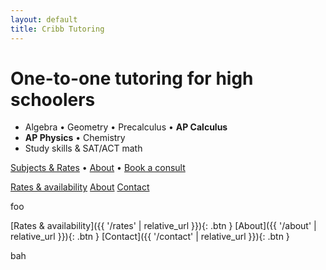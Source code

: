 ```yaml
---
layout: default
title: Cribb Tutoring
---
```

# One-to-one tutoring for high schoolers

- Algebra • Geometry • Precalculus • **AP Calculus**
- **AP Physics** • Chemistry
- Study skills & SAT/ACT math

[Subjects & Rates](/subjects) • [About](/about) • [Book a consult](/contact)

<p>
  <a class="btn" href="{{ '/rates' | relative_url }}">Rates & availability</a>
  <a class="btn" href="{{ '/about' | relative_url }}">About</a>
  <a class="btn" href="{{ '/contact' | relative_url }}">Contact</a>
</p>

foo

[Rates & availability]({{ '/rates' | relative_url }}){: .btn }
[About]({{ '/about' | relative_url }}){: .btn }
[Contact]({{ '/contact' | relative_url }}){: .btn }

bah

